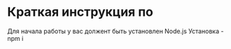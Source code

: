 # Краткая инструкция по 

Для начала работы у вас должент быть установлен Node.js
Установка - npm i
